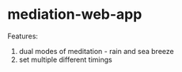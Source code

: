 # mediation-web-app

Features:
  1. dual modes of meditation - rain and sea breeze
  2. set multiple different timings

